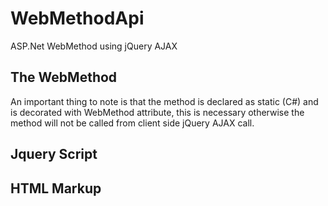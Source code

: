 # WebMethodApi
ASP.Net WebMethod using jQuery AJAX


## The WebMethod
An important thing to note is that the method is declared as static (C#) and is decorated with WebMethod attribute, this is necessary otherwise the method will not be called from client side jQuery AJAX call.

## Jquery Script


## HTML Markup


